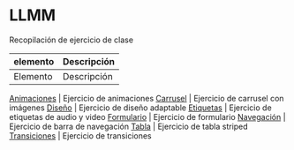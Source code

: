 # LLMM
Recopilación de ejercicio de clase


    
elemento | Descripción
-------- | -----------
Elemento | Descripción

[Animaciones](/PrácticaBootstrap/Animaciones.html) | Ejercicio de animaciones
[Carrusel](/PrácticaBootstrap/Carrusel.html) | Ejercicio de carrusel con imágenes
[Diseño](/PrácticaBootstrap/Diseño.html) | Ejercicio de diseño adaptable
[Etiquetas](/PrácticaBootstrap/Etiquetas.html) | Ejercicio de etiquetas de audio y video
[Formulario](/PrácticaBootstrap/Formulario.html) | Ejercicio de formulario
[Navegación](/PrácticaBootstrap/Navegación.html) | Ejercicio de barra de navegación
[Tabla](/PrácticaBootstrap/Tabla.html) | Ejercicio de tabla striped
[Transiciones](/PrácticaBootstrap/Transiciones.html) | Ejercicio de transiciones
